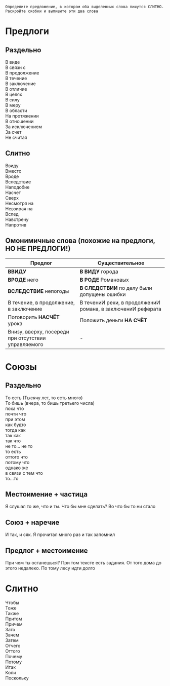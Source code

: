 ```
Определите предложение, в котором оба выделенных слова пишутся СЛИТНО. Раскройте скобки и выпишите эти два слова
```

# Предлоги
## Раздельно
В виде
<br>
В связи с
<br>
В продолжение
<br>
В течение
<br>
В заключение
<br>
В отличие
<br>
В целях
<br>
В силу
<br>
В меру
<br>
В области
<br>
На протяжении
<br>
В отношении
<br>
За исключением
<br>
За счет
<br>
Не считая
## Слитно
Ввиду
<br>
Вместо
<br>
Вроде
<br>
Вследствие
<br>
Наподобие
<br>
Насчет
<br>
Сверх
<br>
Несмотря на
<br>
Невзирая на
<br>
Вслед
<br>
Навстречу
<br>
Напротив

## Омонимичные слова (похожие на предлоги, НО НЕ ПРЕДЛОГИ!)
| Предлог | Существительное |
| -------- | ----- |
| **ВВИДУ** | **В ВИДУ** города 
| **ВРОДЕ** него | **В РОДЕ** Романовых
| **ВСЛЕДСТВИЕ** непогоды | **В СЛЕДСТВИИ** по делу были допущены ошибки
| В течение, в продолжение, в заключение | В течениИ реки, в продолжениИ романа, в заключениИ реферата
Поговорить **НАСЧЁТ** урока | Положить деньги **НА СЧЁТ**
| Внизу, вверху, посереди при отсутствии управляемого | -  |

# Союзы
## Раздельно
То есть (Тысячу лет, то есть много)
<br>
То бишь (вчера, то бишь третьего числа)
<br>
пока что
<br>
почти что
<br>
при этом
<br>
как будто
<br>
тогда как
<br>
так как
<br>
так что
<br>
не то... не то
<br>
то есть
<br>
оттого что
<br>
потому что
<br>
однако же
<br>
в связи с тем что
<br>
то…то
## Местоимение + частица
Я слушал то же, что и ты. Что бы мне сделать? Во что бы то ни стало
## Союз + наречие
И так, и сяк. Я прочитал много раз и так запомнил
## Предлог + местоимение
При чем ты останешься? При том тексте есть задания. От того дома до этого недалеко. По тому лесу идти долго
# Слитно
Чтобы
<br>
Тоже
<br>
Также
<br>
Притом
<br>
Причем
<br>
Зато
<br>
Зачем
<br>
Затем
<br>
Отчего
<br>
Оттого
<br>
Почему
<br>
Потому
<br>
Итак
<br>
Коли
<br>
Поскольку

